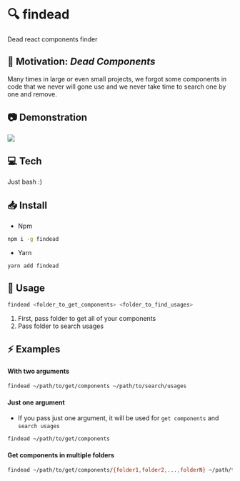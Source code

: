 # :mag: findead
Dead react components finder

## :dart: Motivation: *Dead Components*
Many times in large or even small projects, we forgot some components in code that we never will gone use and we never take time to search one by one and remove.

## :camera: Demonstration
![](https://media.giphy.com/media/iFfljysdC7VDyuFh4r/giphy.gif)

## :computer: Tech
Just bash :) 

## :inbox_tray: Install
* Npm
```sh 
npm i -g findead
```
* Yarn
```sh 
yarn add findead
```

## :hammer: Usage
```bash
findead <folder_to_get_components> <folder_to_find_usages>
```
1. First, pass folder to get all of your components
2. Pass folder to search usages

## :zap: Examples
#### With two arguments
```bash
findead ~/path/to/get/components ~/path/to/search/usages
```
#### Just one argument 
* If you pass just one argument, it will be used for `get components` and `search usages`
```bash
findead ~/path/to/get/components
```
#### Get components in multiple folders
 ```bash
findead ~/path/to/get/components/{folder1,folder2,...,folderN} ~/path/to/search/usages
```
